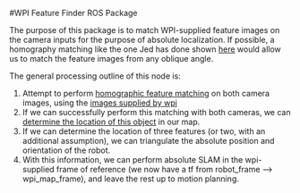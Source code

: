 #WPI Feature Finder ROS Package

The purpose of this package is to match WPI-supplied feature images on the camera inputs for the purpose of absolute localization. If possible, a homography matching like the one Jed has done shown [here](https://github.com/rcxking/wpi_sample_return_robot_challenge/issues/3) would allow us to match the feature images from any oblique angle.

The general processing outline of this node is:

1. Attempt to perform [homographic feature matching](http://docs.opencv.org/trunk/doc/py_tutorials/py_feature2d/py_feature_homography/py_feature_homography.html) on both camera images, using the [images supplied by wpi](file:///home/will/Downloads/NASA%20Sample%20Return%20Robot%20Field%202014[4].pdf)
2. If we can successfully perform this matching with both cameras, we can [determine the location of this object](http://en.wikipedia.org/wiki/Epipolar_geometry) in our map.
3. If we can determine the location of three features (or two, with an additional assumption), we can triangulate the absolute position and orientation of the robot.
4. With this information, we can perform absolute SLAM in the wpi-supplied frame of reference (we now have a tf from robot_frame --> wpi_map_frame), and leave the rest up to motion planning.
